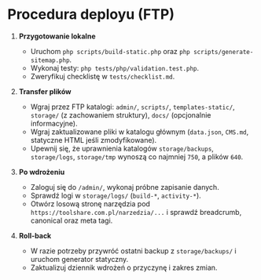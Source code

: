 # Procedura deployu (FTP)

1. **Przygotowanie lokalne**
   - Uruchom `php scripts/build-static.php` oraz `php scripts/generate-sitemap.php`.
   - Wykonaj testy: `php tests/php/validation.test.php`.
   - Zweryfikuj checklistę w `tests/checklist.md`.

2. **Transfer plików**
   - Wgraj przez FTP katalogi: `admin/`, `scripts/`, `templates-static/`, `storage/` (z zachowaniem struktury), `docs/` (opcjonalnie informacyjne).
   - Wgraj zaktualizowane pliki w katalogu głównym (`data.json`, `CMS.md`, statyczne HTML jeśli zmodyfikowane).
   - Upewnij się, że uprawnienia katalogów `storage/backups`, `storage/logs`, `storage/tmp` wynoszą co najmniej `750`, a plików `640`.

3. **Po wdrożeniu**
   - Zaloguj się do `/admin/`, wykonaj próbne zapisanie danych.
   - Sprawdź logi w `storage/logs/` (`build-*`, `activity-*`).
   - Otwórz losową stronę narzędzia pod `https://toolshare.com.pl/narzedzia/...` i sprawdź breadcrumb, canonical oraz meta tagi.

4. **Roll-back**
   - W razie potrzeby przywróć ostatni backup z `storage/backups/` i uruchom generator statyczny.
   - Zaktualizuj dziennik wdrożeń o przyczynę i zakres zmian.
